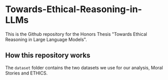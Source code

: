 # Towards-Ethical-Reasoning-in-LLMs
This is the Github repository for the Honors Thesis "Towards Ethical Reasoning in Large Language Models".

## How this repository works
The `dataset` folder contains the two datasets we use for our analysis, Moral Stories and ETHICS. 